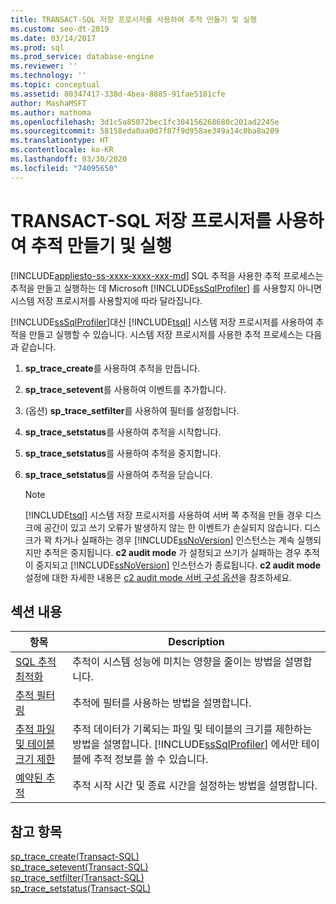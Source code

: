 ```yaml
---
title: TRANSACT-SQL 저장 프로시저를 사용하여 추적 만들기 및 실행
ms.custom: seo-dt-2019
ms.date: 03/14/2017
ms.prod: sql
ms.prod_service: database-engine
ms.reviewer: ''
ms.technology: ''
ms.topic: conceptual
ms.assetid: 80347417-338d-4bea-8885-91fae5181cfe
author: MashaMSFT
ms.author: mathoma
ms.openlocfilehash: 3d1c5a85072bec1fc304156268680c201ad2245e
ms.sourcegitcommit: 58158eda0aa0d7f87f9d958ae349a14c0ba8a209
ms.translationtype: HT
ms.contentlocale: ko-KR
ms.lasthandoff: 03/30/2020
ms.locfileid: "74095650"
---
```

# <a name="create-and-run-traces-using-transact-sql-stored-procedures"></a>TRANSACT-SQL 저장 프로시저를 사용하여 추적 만들기 및 실행
[!INCLUDE[appliesto-ss-xxxx-xxxx-xxx-md](../../includes/appliesto-ss-xxxx-xxxx-xxx-md.md)]
  SQL 추적을 사용한 추적 프로세스는 추적을 만들고 실행하는 데 Microsoft [!INCLUDE[ssSqlProfiler](../../includes/sssqlprofiler-md.md)] 를 사용할지 아니면 시스템 저장 프로시저를 사용할지에 따라 달라집니다.  
  
 [!INCLUDE[ssSqlProfiler](../../includes/sssqlprofiler-md.md)]대신 [!INCLUDE[tsql](../../includes/tsql-md.md)] 시스템 저장 프로시저를 사용하여 추적을 만들고 실행할 수 있습니다. 시스템 저장 프로시저를 사용한 추적 프로세스는 다음과 같습니다.  
  
1.  **sp_trace_create**를 사용하여 추적을 만듭니다.  
  
2.  **sp_trace_setevent**를 사용하여 이벤트를 추가합니다.  
  
3.  (옵션) **sp_trace_setfilter**를 사용하여 필터를 설정합니다.  
  
4.  **sp_trace_setstatus**를 사용하여 추적을 시작합니다.  
  
5.  **sp_trace_setstatus**를 사용하여 추적을 중지합니다.  
  
6.  **sp_trace_setstatus**를 사용하여 추적을 닫습니다.  
  
    > [!NOTE]  
    >  [!INCLUDE[tsql](../../includes/tsql-md.md)] 시스템 저장 프로시저를 사용하여 서버 쪽 추적을 만들 경우 디스크에 공간이 있고 쓰기 오류가 발생하지 않는 한 이벤트가 손실되지 않습니다. 디스크가 꽉 차거나 실패하는 경우 [!INCLUDE[ssNoVersion](../../includes/ssnoversion-md.md)] 인스턴스는 계속 실행되지만 추적은 중지됩니다. **c2 audit mode** 가 설정되고 쓰기가 실패하는 경우 추적이 중지되고 [!INCLUDE[ssNoVersion](../../includes/ssnoversion-md.md)] 인스턴스가 종료됩니다. **c2 audit mode** 설정에 대한 자세한 내용은 [c2 audit mode 서버 구성 옵션](../../database-engine/configure-windows/c2-audit-mode-server-configuration-option.md)을 참조하세요.  
  
## <a name="in-this-section"></a>섹션 내용  
  
|항목|Description|  
|-----------|-----------------|  
|[SQL 추적 최적화](../../relational-databases/sql-trace/optimize-sql-trace.md)|추적이 시스템 성능에 미치는 영향을 줄이는 방법을 설명합니다.|  
|[추적 필터링](../../relational-databases/sql-trace/filter-a-trace.md)|추적에 필터를 사용하는 방법을 설명합니다.|  
|[추적 파일 및 테이블 크기 제한](../../relational-databases/sql-trace/limit-trace-file-and-table-sizes.md)|추적 데이터가 기록되는 파일 및 테이블의 크기를 제한하는 방법을 설명합니다. [!INCLUDE[ssSqlProfiler](../../includes/sssqlprofiler-md.md)] 에서만 테이블에 추적 정보를 쓸 수 있습니다.|  
|[예약된 추적](../../relational-databases/sql-trace/schedule-traces.md)|추적 시작 시간 및 종료 시간을 설정하는 방법을 설명합니다.|  
  
## <a name="see-also"></a>참고 항목  
 [sp_trace_create&#40;Transact-SQL&#41;](../../relational-databases/system-stored-procedures/sp-trace-create-transact-sql.md)   
 [sp_trace_setevent&#40;Transact-SQL&#41;](../../relational-databases/system-stored-procedures/sp-trace-setevent-transact-sql.md)   
 [sp_trace_setfilter&#40;Transact-SQL&#41;](../../relational-databases/system-stored-procedures/sp-trace-setfilter-transact-sql.md)   
 [sp_trace_setstatus&#40;Transact-SQL&#41;](../../relational-databases/system-stored-procedures/sp-trace-setstatus-transact-sql.md)  
  
  
